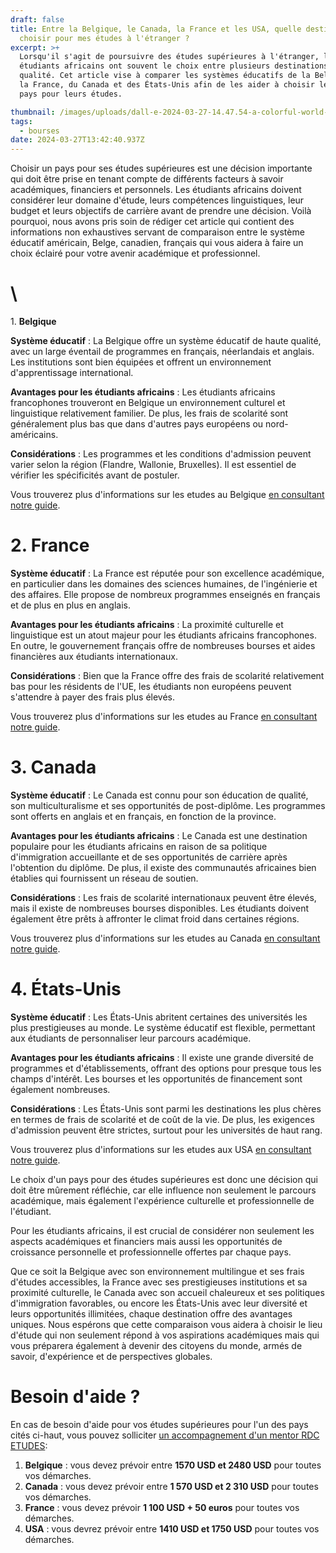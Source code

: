 ```yaml
---
draft: false
title: Entre la Belgique, le Canada, la France et les USA, quelle destination
  choisir pour mes études à l'étranger ?
excerpt: >+
  Lorsqu'il s'agit de poursuivre des études supérieures à l'étranger, les
  étudiants africains ont souvent le choix entre plusieurs destinations de
  qualité. Cet article vise à comparer les systèmes éducatifs de la Belgique, de
  la France, du Canada et des États-Unis afin de les aider à choisir le meilleur
  pays pour leurs études.

thumbnail: /images/uploads/dall-e-2024-03-27-14.47.54-a-colorful-world-map-highlighting-belgium-france-canada-and-the-united-states-with-iconic-symbols_-a-chocolate-piece-for-belgium-the-eiffel-tower-.jpg
tags:
  - bourses
date: 2024-03-27T13:42:40.937Z
---
```

Choisir un pays pour ses études supérieures est une décision importante qui doit être prise en tenant compte de différents facteurs à savoir académiques, financiers et personnels. Les étudiants africains doivent considérer leur domaine d'étude, leurs compétences linguistiques, leur budget et leurs objectifs de carrière avant de prendre une décision. Voilà pourquoi, nous avons pris soin de rédiger cet article qui contient des informations non exhaustives servant de comparaison entre le système éducatif américain, Belge, canadien, français qui vous aidera à faire un choix éclairé pour votre avenir académique et professionnel.

# \
1﻿. **Belgique**

**Système éducatif** : La Belgique offre un système éducatif de haute qualité, avec un large éventail de programmes en français, néerlandais et anglais. Les institutions sont bien équipées et offrent un environnement d'apprentissage international.

**Avantages pour les étudiants africains** : Les étudiants africains francophones trouveront en Belgique un environnement culturel et linguistique relativement familier. De plus, les frais de scolarité sont généralement plus bas que dans d'autres pays européens ou nord-américains.

**Considérations** : Les programmes et les conditions d'admission peuvent varier selon la région (Flandre, Wallonie, Bruxelles). Il est essentiel de vérifier les spécificités avant de postuler.

V﻿ous trouverez plus d'informations sur les etudes au Belgique [en consultant notre guide](https://www.rdcetudes.com/guides/belgique).

# **2. France**

**Système éducatif** : La France est réputée pour son excellence académique, en particulier dans les domaines des sciences humaines, de l'ingénierie et des affaires. Elle propose de nombreux programmes enseignés en français et de plus en plus en anglais.

**Avantages pour les étudiants africains** : La proximité culturelle et linguistique est un atout majeur pour les étudiants africains francophones. En outre, le gouvernement français offre de nombreuses bourses et aides financières aux étudiants internationaux.

**Considérations** : Bien que la France offre des frais de scolarité relativement bas pour les résidents de l'UE, les étudiants non européens peuvent s'attendre à payer des frais plus élevés.

V﻿ous trouverez plus d'informations sur les etudes au France [en consultant notre guide](https://www.rdcetudes.com/guides/france).

# **3. Canada**

**Système éducatif** : Le Canada est connu pour son éducation de qualité, son multiculturalisme et ses opportunités de post-diplôme. Les programmes sont offerts en anglais et en français, en fonction de la province.

**Avantages pour les étudiants africains** : Le Canada est une destination populaire pour les étudiants africains en raison de sa politique d'immigration accueillante et de ses opportunités de carrière après l'obtention du diplôme. De plus, il existe des communautés africaines bien établies qui fournissent un réseau de soutien.

**Considérations** : Les frais de scolarité internationaux peuvent être élevés, mais il existe de nombreuses bourses disponibles. Les étudiants doivent également être prêts à affronter le climat froid dans certaines régions.

V﻿ous trouverez plus d'informations sur les etudes au Canada [en consultant notre guide](https://www.rdcetudes.com/guides/canada).

# **4. États-Unis**

**Système éducatif** : Les États-Unis abritent certaines des universités les plus prestigieuses au monde. Le système éducatif est flexible, permettant aux étudiants de personnaliser leur parcours académique.

**Avantages pour les étudiants africains** : Il existe une grande diversité de programmes et d'établissements, offrant des options pour presque tous les champs d'intérêt. Les bourses et les opportunités de financement sont également nombreuses.

**Considérations** : Les États-Unis sont parmi les destinations les plus chères en termes de frais de scolarité et de coût de la vie. De plus, les exigences d'admission peuvent être strictes, surtout pour les universités de haut rang.

V﻿ous trouverez plus d'informations sur les etudes aux  USA [en consultant notre guide](https://www.rdcetudes.com/guides/usa).

Le choix d'un pays pour des études supérieures est donc une décision qui doit être mûrement réfléchie, car elle influence non seulement le parcours académique, mais également l'expérience culturelle et professionnelle de l'étudiant. 

Pour les étudiants africains, il est crucial de considérer non seulement les aspects académiques et financiers mais aussi les opportunités de croissance personnelle et professionnelle offertes par chaque pays. 

Que ce soit la Belgique avec son environnement multilingue et ses frais d'études accessibles, la France avec ses prestigieuses institutions et sa proximité culturelle, le Canada avec son accueil chaleureux et ses politiques d'immigration favorables, ou encore les États-Unis avec leur diversité et leurs opportunités illimitées, chaque destination offre des avantages uniques. Nous espérons que cette comparaison vous aidera à choisir le lieu d'étude qui non seulement répond à vos aspirations académiques mais qui vous préparera également à devenir des citoyens du monde, armés de savoir, d'expérience et de perspectives globales.

# B﻿esoin d'aide ?

En cas de besoin d'aide pour vos études supérieures pour l'un des pays cités ci-haut, vous pouvez solliciter [un accompagnement d'un mentor RDC ETUDES](https://www.rdcetudes.com/accompagnement):﻿

1. **B﻿elgique** : vous devez prévoir entre **1570 USD et 2480 USD** pour toutes vos démarches.
2. **C﻿anada** : vous devez prévoir entre **1 570 USD et 2 310 USD** pour toutes vos démarches.
3. **F﻿rance** :  vous devez prévoir **1 100 USD + 50 euros** pour toutes vos démarches.
4. **U﻿SA** :  vous devrez prévoir entre **1410 USD et 1750 USD** pour toutes vos démarches.